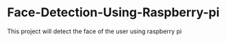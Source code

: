 # Face-Detection-Using-Raspberry-pi
This project will detect the face of the user using raspberry pi

